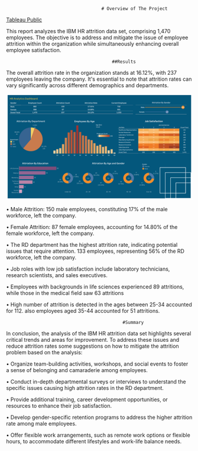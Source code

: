                                         # Overview of The Project
                                                            
[Tableau Public](https://public.tableau.com/app/profile/sarah.azad/viz/HRAnalytics_16945767210820/Dashboard)                                                           
                                                          
This report analyzes the IBM HR attrition data set, comprising 1,470 employees. The objective is to address and mitigate the issue of employee attrition within the organization while simultaneously enhancing overall employee satisfaction.

                                            ##Results

The overall attrition rate in the organization stands at 16.12%, with 237 employees leaving the company. It's essential to note that attrition rates can vary significantly across different demographics and departments.

![](https://github.com/smzd/IBM_Employee_Attrition_Analysis/blob/main/Resourses/Dashboard.png) 

•	Male Attrition: 150 male employees, constituting 17% of the male workforce, left the company.

•	Female Attrition: 87 female employees, accounting for 14.80% of the female workforce, left the company.

•	The RD department has the highest attrition rate, indicating potential issues that require attention. 133 employees, representing 56% of the RD workforce, left the company.

•	Job roles with low job satisfaction include laboratory technicians, research scientists, and sales executives. 

•	Employees with backgrounds in life sciences experienced 89 attritions, while those in the medical field saw 63 attritions

•	High number of attrition is detected in the ages between 25-34 accounted for 112. also employees aged 35-44 accounted for 51 attritions.

                                                #Summary
In conclusion, the analysis of the IBM HR attrition data set highlights several critical trends and areas for improvement. To address these issues and reduce attrition rates some suggestions on how to mitigate the attrition problem based on the analysis:

•	Organize team-building activities, workshops, and social events to foster a sense of belonging and camaraderie among employees.

•	Conduct in-depth departmental surveys or interviews to understand the specific issues causing high attrition rates in the RD department.

•	Provide additional training, career development opportunities, or resources to enhance their job satisfaction.

•	Develop gender-specific retention programs to address the higher attrition rate among male employees.

•	Offer flexible work arrangements, such as remote work options or flexible hours, to accommodate different lifestyles and work-life balance needs.




